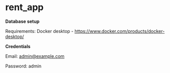 # rent_app

**Database setup**

Requirements: Docker desktop - https://www.docker.com/products/docker-desktop/

**Credentials**

Email: admin@example.com

Password: admin
